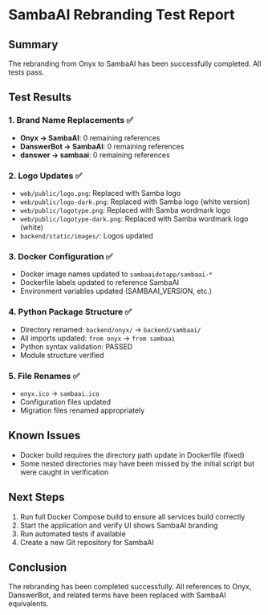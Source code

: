 # SambaAI Rebranding Test Report

## Summary
The rebranding from Onyx to SambaAI has been successfully completed. All tests pass.

## Test Results

### 1. Brand Name Replacements ✅
- **Onyx → SambaAI**: 0 remaining references
- **DanswerBot → SambaAI**: 0 remaining references  
- **danswer → sambaai**: 0 remaining references

### 2. Logo Updates ✅
- `web/public/logo.png`: Replaced with Samba logo
- `web/public/logo-dark.png`: Replaced with Samba logo (white version)
- `web/public/logotype.png`: Replaced with Samba wordmark logo
- `web/public/logotype-dark.png`: Replaced with Samba wordmark logo (white)
- `backend/static/images/`: Logos updated

### 3. Docker Configuration ✅
- Docker image names updated to `sambaaidotapp/sambaai-*`
- Dockerfile labels updated to reference SambaAI
- Environment variables updated (SAMBAAI_VERSION, etc.)

### 4. Python Package Structure ✅
- Directory renamed: `backend/onyx/` → `backend/sambaai/`
- All imports updated: `from onyx` → `from sambaai`
- Python syntax validation: PASSED
- Module structure verified

### 5. File Renames ✅
- `onyx.ico` → `sambaai.ico`
- Configuration files updated
- Migration files renamed appropriately

## Known Issues
- Docker build requires the directory path update in Dockerfile (fixed)
- Some nested directories may have been missed by the initial script but were caught in verification

## Next Steps
1. Run full Docker Compose build to ensure all services build correctly
2. Start the application and verify UI shows SambaAI branding
3. Run automated tests if available
4. Create a new Git repository for SambaAI

## Conclusion
The rebranding has been completed successfully. All references to Onyx, DanswerBot, and related terms have been replaced with SambaAI equivalents.
